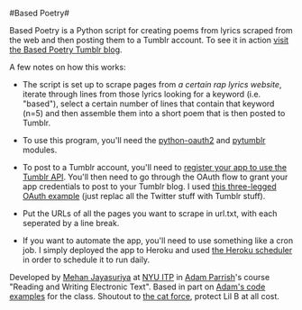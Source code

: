 #Based Poetry#

Based Poetry is a Python script for creating poems from lyrics scraped from the web and then posting them to a Tumblr account. To see it in action [visit the Based Poetry Tumblr blog](http://based-poetry.tumblr.com/). 

A few notes on how this works:

* The script is set up to scrape pages from *a certain rap lyrics website*, iterate through lines from those lyrics looking for a keyword (i.e. "based"), select a certain number of lines that contain that keyword (n=5) and then assemble them into a short poem that is then posted to Tumblr.

* To use this program, you'll need the [python-oauth2](https://github.com/simplegeo/python-oauth2) and [pytumblr](https://github.com/tumblr/pytumblr) modules.

* To post to a Tumblr account, you'll need to [register your app to use the Tumblr API](http://www.tumblr.com/docs/en/api/v2). You'll then need to go through the OAuth flow to grant your app credentials to post to your Tumblr blog. I used [this three-legged OAuth example](https://github.com/simplegeo/python-oauth2#twitter-three-legged-oauth-example) (just replac all the Twitter stuff with Tumblr stuff).

* Put the URLs of all the pages you want to scrape in url.txt, with each seperated by a line break.

* If you want to automate the app, you'll need to use something like a cron job. I simply deployed the app to Heroku and used [the Heroku scheduler](https://addons.heroku.com/scheduler) in order to schedule it to run daily.

Developed by [Mehan Jayasuriya](http://mehan.info) at [NYU ITP](http://itp.nyu.edu) in [Adam Parrish](http://www.decontextualize.com/)'s course "Reading and Writing Electronic Text". Based in part on [Adam's code examples](https://github.com/aparrish/rwet-examples) for the class. Shoutout to [the cat force](https://www.facebook.com/CatForceProtectLilBAndKekeAtAllCost), protect Lil B at all cost. 




